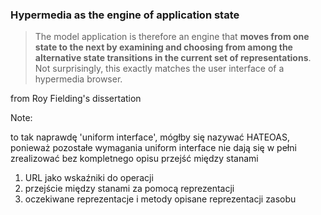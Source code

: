### Hypermedia as the engine of application state

> The model application is therefore an engine that **moves from one state to the next by examining and choosing from among
> the alternative state transitions in the current set of representations**.
> Not surprisingly, this exactly matches the user interface of a hypermedia browser.

<!-- .element class="attribution" -->
from Roy Fielding's dissertation

Note:

to tak naprawdę 'uniform interface', mógłby się nazywać HATEOAS, ponieważ pozostałe wymagania uniform interface nie
dają się w pełni zrealizować bez kompletnego opisu przejść między stanami

1. URL jako wskaźniki do operacji
1. przejście między stanami za pomocą reprezentacji
1. oczekiwane reprezentacje i metody opisane reprezentacji zasobu
